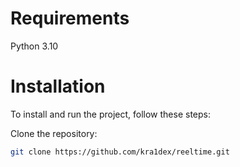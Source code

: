 # Requirements

Python 3.10

# Installation
To install and run the project, follow these steps:

Clone the repository:

```bash
git clone https://github.com/kra1dex/reeltime.git
```